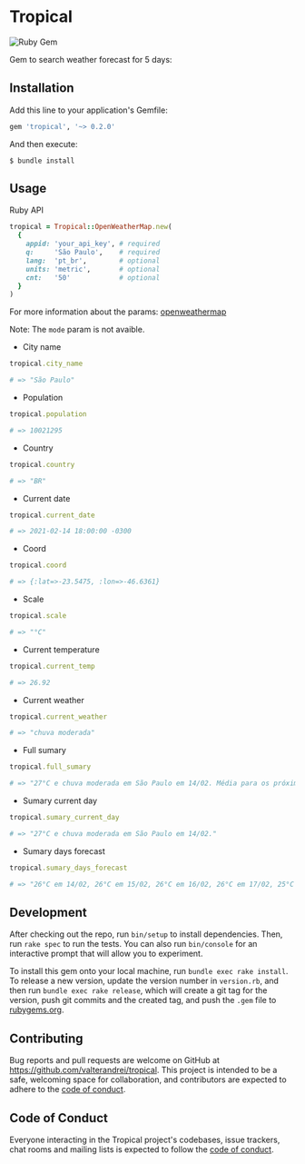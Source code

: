# Tropical

![Ruby Gem](https://github.com/ValterAndrei/tropical/workflows/Ruby%20Gem/badge.svg)

Gem to search weather forecast for 5 days:

## Installation

Add this line to your application's Gemfile:

```ruby
gem 'tropical', '~> 0.2.0'
```

And then execute:

    $ bundle install

## Usage

Ruby API
```ruby
tropical = Tropical::OpenWeatherMap.new(
  {
    appid: 'your_api_key', # required
    q:     'São Paulo',    # required
    lang:  'pt_br',        # optional
    units: 'metric',       # optional
    cnt:   '50'            # optional
  }
)
```
For more information about the params: [openweathermap](https://openweathermap.org/forecast5)

Note: The `mode` param is not avaible.

- City name
```ruby
tropical.city_name

# => "São Paulo"
```

- Population
```ruby
tropical.population

# => 10021295
```

- Country
```ruby
tropical.country

# => "BR"
```

- Current date
```ruby
tropical.current_date

# => 2021-02-14 18:00:00 -0300
```

- Coord
```ruby
tropical.coord

# => {:lat=>-23.5475, :lon=>-46.6361}
```

- Scale
```ruby
tropical.scale

# => "°C"
```

- Current temperature
```ruby
tropical.current_temp

# => 26.92
```

- Current weather
```ruby
tropical.current_weather

# => "chuva moderada"
```

- Full sumary
```ruby
tropical.full_sumary

# => "27°C e chuva moderada em São Paulo em 14/02. Média para os próximos dias: 26°C em 14/02, 26°C em 15/02, 26°C em 16/02, 26°C em 17/02, 25°C em 18/02 e 24°C em 19/02."
```

- Sumary current day
```ruby
tropical.sumary_current_day

# => "27°C e chuva moderada em São Paulo em 14/02."
```

- Sumary days forecast
```ruby
tropical.sumary_days_forecast

# => "26°C em 14/02, 26°C em 15/02, 26°C em 16/02, 26°C em 17/02, 25°C em 18/02 e 24°C em 19/02." 
```

## Development

After checking out the repo, run `bin/setup` to install dependencies. Then, run `rake spec` to run the tests. You can also run `bin/console` for an interactive prompt that will allow you to experiment.

To install this gem onto your local machine, run `bundle exec rake install`. To release a new version, update the version number in `version.rb`, and then run `bundle exec rake release`, which will create a git tag for the version, push git commits and the created tag, and push the `.gem` file to [rubygems.org](https://rubygems.org).

## Contributing

Bug reports and pull requests are welcome on GitHub at https://github.com/valterandrei/tropical. This project is intended to be a safe, welcoming space for collaboration, and contributors are expected to adhere to the [code of conduct](https://github.com/ValterAndrei/tropical/blob/main/CODE_OF_CONDUCT.md).

## Code of Conduct

Everyone interacting in the Tropical project's codebases, issue trackers, chat rooms and mailing lists is expected to follow the [code of conduct](https://github.com/ValterAndrei/tropical/blob/main/CODE_OF_CONDUCT.md).
